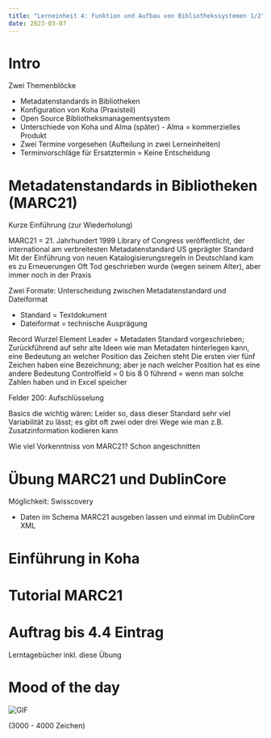 ```yaml
---
title: "Lerneinheit 4: Funktion und Aufbau von Bibliothekssystemen 1/2"
date: 2023-03-07
---
```


# Intro

Zwei Themenblöcke
- Metadatenstandards in Bibliotheken
- Konfiguration von Koha (Praxisteil)
- Open Source Bibliotheksmanagementsystem
- Unterschiede von Koha und Alma (später) - Alma = kommerzielles Produkt
- Zwei Termine vorgesehen (Aufteilung in zwei Lerneinheiten)
- Terminvorschläge für Ersatztermin = Keine Entscheidung

# Metadatenstandards in Bibliotheken (MARC21)
Kurze Einführung (zur Wiederholung)

MARC21 = 21. Jahrhundert
1999 Library of Congress veröffentlicht, der international am verbreitesten Metadatenstandard
US geprägter Standard
Mit der Einführung von neuen Katalogisierungsregeln in Deutschland kam es zu Erneuerungen
Oft Tod geschrieben wurde (wegen seinem Alter), aber immer noch in der Praxis 

Zwei Formate: Unterscheidung zwischen Metadatenstandard und Dateiformat
- Standard = Textdokument
- Dateiformat = technische Ausprägung

Record Wurzel Element 
Leader = Metadaten Standard vorgeschrieben; Zurückführend auf sehr alte Ideen wie man Metadaten hinterlegen kann, eine Bedeutung an welcher Position das Zeichen steht
Die ersten vier fünf Zeichen haben eine Bezeichnung; aber je nach welcher Position hat es eine andere Bedeutung
Controlfield = 0 bis 8
0 führend = wenn man solche Zahlen haben und in Excel speicher

Felder 200:
Aufschlüsselung 

Basics die wichtig wären:
Leider so, dass dieser Standard sehr viel Variabilität zu lässt; es gibt oft zwei oder drei Wege wie man z.B. Zusatzinformation kodieren kann

Wie viel Vorkenntniss von MARC21?
Schon angeschnitten

# Übung MARC21 und DublinCore
Möglichkeit: Swisscovery
- Daten im Schema MARC21 ausgeben lassen und einmal im DublinCore XML

# Einführung in Koha

# Tutorial MARC21


# Auftrag bis 4.4 Eintrag 
Lerntagebücher inkl. diese Übung

# Mood of the day

![GIF](https://i.imgflip.com/150wij.jpg)


(3000 - 4000 Zeichen)
